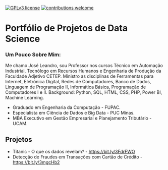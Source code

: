[![GPLv3 license](https://img.shields.io/badge/License-GPLv3-blue.svg)](http://perso.crans.org/besson/LICENSE.html) [![contributions welcome](https://img.shields.io/badge/contributions-welcome-brightgreen.svg?style=flat)](https://github.com/carlosfab/data_science/issues)

# Portfólio de Projetos de Data Science

### Um Pouco Sobre Mim:
Me chamo José Leandro, sou Professor nos cursos Técnico em Automação Industrial, Tecnólogo em Recursos Humanos e Engenharia de Produção da Faculdade Adjetivo CETEP.
Ministro as disciplinas de Ferramentas para Internet, Eletrônica Digital, Redes de Computadores, Banco de Dados, Linguagem de Programação II, Informática Básica, Programação de Computadores I e II. 
Background: Python, SQL, HTML, CSS, PHP, Power BI, Machine Learning.

* Graduado em Engenharia da Computação - FUPAC.
* Especialista em Ciência de Dados e Big Data - PUC Minas.
* MBA Executivo em Gestão Empresarial e Planejamento Tributário - UCAM.

## Projetos

* Titanic - O que os dados revelam? - https://bit.ly/3FdrFWO
* Detecção de Fraudes em Transações com Cartão de Crédito - https://bit.ly/3mgcHb2



